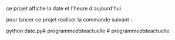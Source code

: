 ce projet affiche la date et l'heure d'aujourd'hui

pour lancer ce projet realiser la commande suivant :

python date.py#   p r o g r a m m e _ d a t e _ a c t u e l l e  
 #   p r o g r a m m e _ d a t e _ a c t u e l l e  
 
